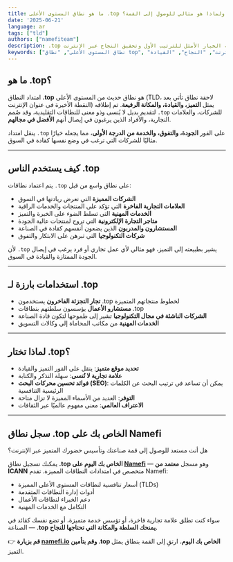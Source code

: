 ```yaml
---
title: ما هو نطاق المستوى الأعلى .top ولماذا هو مثالي للوصول إلى القمة؟
date: '2025-06-21'
language: ar
tags: ["tld"]
authors: ["namefiteam"]
description: .top هو النطاق المميز للشركات والأفراد الذين يهدفون إلى التميز. تعرف على سبب كونه الخيار الأمثل للترتيب الأول وتحقيق النجاح عبر الإنترنت.
keywords: ["نطاق المستوى الأعلى", "نطاق top", "نطاق مميز", "التواجد عبر الإنترنت", "النجاح", "القيادة"]
---
```



## **ما هو .top؟**

امتداد النطاق **.top** هو نطاق حديث من المستوى الأعلى (TLD، لاحقة نطاق تأتي بعد النقطة الأخيرة في عنوان الإنترنت) يمثل **التميز، والقيادة، والمكانة الرفيعة**. تم إطلاقه لتقديم بديل لا يُنسى وذو معنى للنطاقات التقليدية، وقد صُمم `.top` للشركات، والعلامات التجارية، والأفراد الذين يرغبون في إيصال أنهم **الأفضل في مجالهم**.

ينقل امتداد `.top` على الفور **الجودة، والتفوق، والخدمة من الدرجة الأولى**، مما يجعله خيارًا مثاليًا للشركات التي ترغب في وضع نفسها كقادة في السوق.

---

## **كيف يستخدم الناس .top**

يتم اعتماد نطاقات `.top` على نطاق واسع من قبل:

*   **الشركات المميزة** التي تعرض ريادتها في السوق
*   **العلامات التجارية الفاخرة** التي تؤكد على المنتجات والخدمات الراقية
*   **الخدمات المهنية** التي تسلط الضوء على الخبرة والتميز
*   **متاجر التجارة الإلكترونية** التي تروج لمنتجات عالية الجودة
*   **المستشارون والمدربون** الذين يضعون أنفسهم كقادة في الصناعة
*   **شركات التكنولوجيا** التي تبرهن على الابتكار والتفوق

لأن `.top` يشير بطبيعته إلى التميز، فهو مثالي لأي عمل تجاري أو فرد يرغب في إيصال الجودة الممتازة والقيادة في السوق.

---

## **استخدامات بارزة لـ .top**

*   **تجار التجزئة الفاخرون** يستخدمون .top لخطوط منتجاتهم المتميزة
*   **مستشارو الأعمال** يؤسسون سلطتهم بنطاقات .top
*   **الشركات الناشئة في مجال التكنولوجيا** تشير إلى طموحها لتكون قادة الصناعة
*   **الخدمات المهنية** من مكاتب المحاماة إلى وكالات التسويق

---

## **لماذا تختار .top؟**

*   **تحديد موقع متميز**: ينقل على الفور التميز والقيادة
*   **علامة تجارية لا تُنسى**: سهلة التذكر والكتابة
*   **فوائد تحسين محركات البحث (SEO)**: يمكن أن تساعد في ترتيب البحث عن الكلمات الرئيسية التنافسية
*   **التوفر**: العديد من الأسماء المميزة لا تزال متاحة
*   **الاعتراف العالمي**: معنى مفهوم عالميًا عبر الثقافات

---

## **سجل نطاق .top الخاص بك على Namefi**

هل أنت مستعد للوصول إلى قمة صناعتك وتأسيس حضورك المتميز عبر الإنترنت؟

يمكنك تسجيل نطاق **.top الخاص بك اليوم على [Namefi](https://namefi.io)** — وهو مسجل **معتمد من ICANN** متخصص في امتدادات النطاقات المميزة. تقدم Namefi:

*   أسعار تنافسية لنطاقات المستوى الأعلى المميزة (TLDs)
*   أدوات إدارة النطاقات المتقدمة
*   دعم الخبراء لنطاقات الأعمال
*   التكامل مع الخدمات المهنية

سواء كنت تطلق علامة تجارية فاخرة، أو تؤسس خدمة متميزة، أو تضع نفسك كقائد في الصناعة — **.top يمنحك السلطة والمكانة التي تحتاجها للنجاح.**

👉 **قم بزيارة [namefi.io](https://namefi.io) وقم بتأمين .top الخاص بك اليوم.**
ارتقِ إلى القمة بنطاق يمثل التميز.